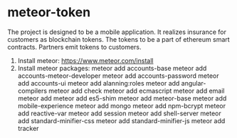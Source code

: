 # meteor-token

The project is designed to be a mobile application. It realizes insurance for customers as blockchain tokens. The tokens to be a part of ethereum smart contracts. Partners emit tokens to customers.

1. Install meteor: https://www.meteor.com/install
2. Install meteor packages:
meteor add accounts-base
meteor add accounts-meteor-developer
meteor add accounts-password
meteor add accounts-ui
meteor add alanning:roles
meteor add angular-compilers
meteor add check
meteor add ecmascript
meteor add email
meteor add meteor add es5-shim
meteor add meteor-base
meteor add mobile-experience
meteor add mongo
meteor add npm-bcrypt
meteor add reactive-var
meteor add session
meteor add shell-server
meteor add standard-minifier-css
meteor add standard-minifier-js
meteor add tracker
